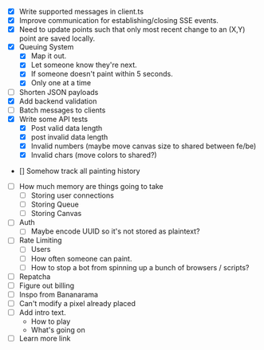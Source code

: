 - [x] Write supported messages in client.ts
- [x] Improve communication for establishing/closing SSE events.  
- [x] Need to update points such that only most recent change to an (X,Y) point are saved locally. 
- [x] Queuing System
    - [x] Map it out.
    - [x] Let someone know they're next. 
    - [x] If someone doesn't paint within 5 seconds. 
    - [x] Only one at a time
- [ ] Shorten JSON payloads
- [x] Add backend validation
- [ ] Batch messages to clients
- [x] Write some API tests
    - [x] Post valid data length
    - [x] post invalid data length
    - [x] Invalid numbers (maybe move canvas size to shared between fe/be)
    - [x] Invalid chars (move colors to shared?)
- [] Somehow track all painting history
- [ ] How much memory are things going to take
    - [ ] Storing user connections 
    - [ ] Storing Queue
    - [ ] Storing Canvas
- [ ] Auth
    - [ ] Maybe encode UUID so it's not stored as plaintext?
- [ ] Rate Limiting
    - [ ] Users
    - [ ] How often someone can paint. 
    - [ ] How to stop a bot from spinning up a bunch of browsers / scripts?
- [ ] Repatcha
- [ ] Figure out billing
- [ ] Inspo from Bananarama
- [ ] Can't modify a pixel already placed
- [ ] Add intro text. 
    - How to play
    - What's going on
- [ ] Learn more link